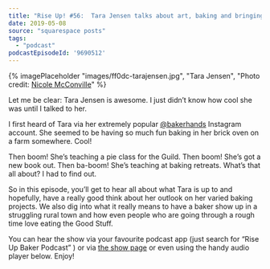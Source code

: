 ```yaml
---
title: "Rise Up! #56:  Tara Jensen talks about art, baking and bringing social healing to her community."
date: 2019-05-08
source: "squarespace posts"
tags: 
  - "podcast"
podcastEpisodeId: '9690512'
---
```


{% imagePlaceholder "images/ff0dc-tarajensen.jpg", "Tara Jensen", "Photo credit: [Nicole McConville](https://www.coa.edu/templates/details/news.php?id=1040)" %}


Let me be clear: Tara Jensen is awesome. I just didn’t know how cool she was until I talked to her.

I first heard of Tara via her extremely popular [@bakerhands](https://instagram.com/bakerhands) Instagram account. She seemed to be having so much fun baking in her brick oven on a farm somewhere. Cool!

Then boom! She’s teaching a pie class for the Guild. Then boom! She’s got a new book out. Then ba-boom! She’s teaching at baking retreats. What’s that all about? I had to find out.

So in this episode, you’ll get to hear all about what Tara is up to and hopefully, have a really good think about her outlook on her varied baking projects. We also dig into what it really means to have a baker show up in a struggling rural town and how even people who are going through a rough time love eating the Good Stuff.

You can hear the show via your favourite podcast app (just search for “Rise Up Baker Podcast” ) or via [the show page](http://riseuppod.com/) or even using the handy audio player below. Enjoy!


